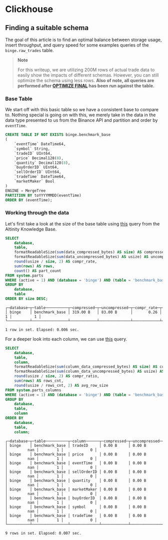 # Clickhouse

## Finding a suitable schema

The goal of this article is to find an optimal balance between storage usage, insert throughput, and query speed for some examples queries of the `binge.raw_trades` table.

> **Note**
>
> For this writeup, we are utilizing 200M rows of actual trade data to easily show the impacts of different schemas. However, you can still optimize the schema using less rows. **Also of note, all queries are performed after [OPTIMIZE FINAL](https://clickhouse.com/docs/en/sql-reference/statements/optimize/) has been run against the table.**

### Base Table

We start off with this basic table so we have a consistent base to compare to. Nothing special is going on with this, we merely take in the data in the data type presented to us from the Binance API and partition and order by `eventTime`.

```sql
CREATE TABLE IF NOT EXISTS binge.benchmark_base
(
    `eventTime` DateTime64,
    `symbol` String,
    `tradeID` UInt64,
    `price` Decimal128(8),
    `quantity` Decimal128(8),
    `buyOrderID` UInt64,
    `sellOrderID` UInt64,
    `tradeTime` DateTime64,
    `marketMaker` Bool
)
ENGINE = MergeTree
PARTITION BY toYYYYMMDD(eventTime)
ORDER BY (eventTime);
```

### Working through the data

Let's first take a look at the size of the base table using [this](https://kb.altinity.com/altinity-kb-useful-queries/altinity-kb-database-size-table-column-size/#table-size) query from the Altinity Knowledge Base.

```sql
SELECT
    database,
    table,
    formatReadableSize(sum(data_compressed_bytes) AS size) AS compressed,
    formatReadableSize(sum(data_uncompressed_bytes) AS usize) AS uncompressed,
    round(usize / size, 2) AS compr_rate,
    sum(rows) AS rows,
    count() AS part_count
FROM system.parts
WHERE (active = 1) AND (database = 'binge') AND (table = 'benchmark_base')
GROUP BY
    database,
    table
ORDER BY size DESC;
```

```text
┌─database─┬─table──────────┬─compressed─┬─uncompressed─┬─compr_rate─┬─rows─┬─part_count─┐
│ binge    │ benchmark_base │ 319.00 B   │ 83.00 B      │       0.26 │    1 │          1 │
└──────────┴────────────────┴────────────┴──────────────┴────────────┴──────┴────────────┘

1 row in set. Elapsed: 0.006 sec.
```

For a deeper look into each column, we can use [this](https://kb.altinity.com/altinity-kb-useful-queries/altinity-kb-database-size-table-column-size/#column-size) query.

```sql
SELECT
    database,
    table,
    column,
    formatReadableSize(sum(column_data_compressed_bytes) AS size) AS compressed,
    formatReadableSize(sum(column_data_uncompressed_bytes) AS usize) AS uncompressed,
    round(usize / size, 2) AS compr_ratio,
    sum(rows) AS rows_cnt,
    round(usize / rows_cnt, 2) AS avg_row_size
FROM system.parts_columns
WHERE (active = 1) AND (database = 'binge') AND (table = 'benchmark_base')
GROUP BY
    database,
    table,
    column
ORDER BY
    database,
    table,
    column;
```

```text
┌─database─┬─table──────────┬─column──────┬─compressed─┬─uncompressed─┬─compr_ratio─┬─rows_cnt─┬─avg_row_size─┐
│ binge    │ benchmark_base │ tradeID     │ 0.00 B     │ 0.00 B       │         nan │        1 │            0 │
│ binge    │ benchmark_base │ price       │ 0.00 B     │ 0.00 B       │         nan │        1 │            0 │
│ binge    │ benchmark_base │ eventTime   │ 0.00 B     │ 0.00 B       │         nan │        1 │            0 │
│ binge    │ benchmark_base │ sellOrderID │ 0.00 B     │ 0.00 B       │         nan │        1 │            0 │
│ binge    │ benchmark_base │ quantity    │ 0.00 B     │ 0.00 B       │         nan │        1 │            0 │
│ binge    │ benchmark_base │ marketMaker │ 0.00 B     │ 0.00 B       │         nan │        1 │            0 │
│ binge    │ benchmark_base │ buyOrderID  │ 0.00 B     │ 0.00 B       │         nan │        1 │            0 │
│ binge    │ benchmark_base │ symbol      │ 0.00 B     │ 0.00 B       │         nan │        1 │            0 │
│ binge    │ benchmark_base │ tradeTime   │ 0.00 B     │ 0.00 B       │         nan │        1 │            0 │
└──────────┴────────────────┴─────────────┴────────────┴──────────────┴─────────────┴──────────┴──────────────┘

9 rows in set. Elapsed: 0.007 sec.
```
